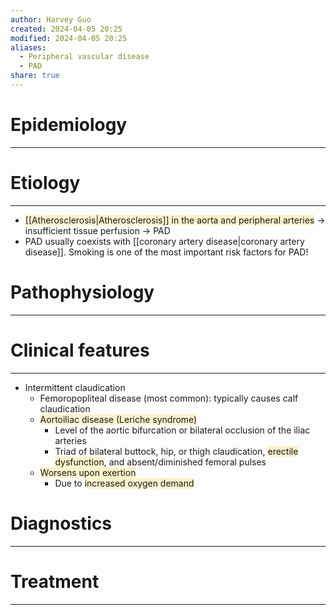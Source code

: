 ```yaml
---
author: Harvey Guo
created: 2024-04-05 20:25
modified: 2024-04-05 20:25
aliases:
  - Peripheral vascular disease
  - PAD
share: true
---
```

# Epidemiology
---


# Etiology
---
- <span style="background:rgba(240, 200, 0, 0.2)">[[Atherosclerosis|Atherosclerosis]] in the aorta and peripheral arteries</span> → insufficient tissue perfusion → PAD
- PAD usually coexists with [[coronary artery disease|coronary artery disease]]. Smoking is one of the most important risk factors for PAD!

# Pathophysiology
---


# Clinical features
---
- Intermittent claudication
	- Femoropopliteal disease (most common): typically causes calf claudication 
	- <span style="background:rgba(240, 200, 0, 0.2)">Aortoiliac disease (Leriche syndrome)</span>
		- Level of the aortic bifurcation or bilateral occlusion of the iliac arteries
		- Triad of bilateral buttock, hip, or thigh claudication, <span style="background:rgba(240, 200, 0, 0.2)">erectile dysfunction</span>, and absent/diminished femoral pulses
	- <span style="background:rgba(240, 200, 0, 0.2)">Worsens upon exertion</span>
		- Due to <span style="background:rgba(240, 200, 0, 0.2)">increased oxygen demand</span>

# Diagnostics
---


# Treatment
---

